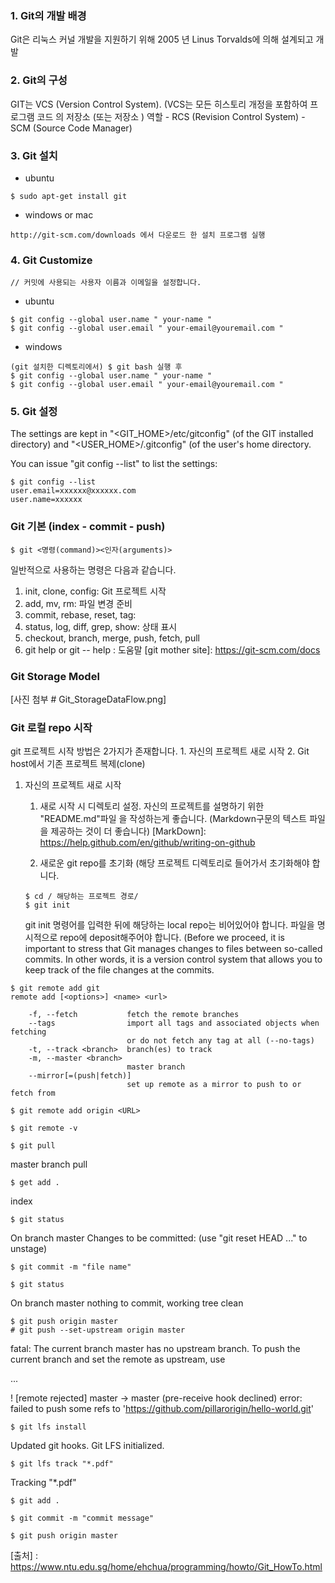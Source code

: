 ### 1. Git의 개발 배경
Git은 리눅스 커널 개발을 지원하기 위해 2005 년 Linus Torvalds에 의해 설계되고 개발

### 2. Git의 구성
GIT는 VCS (Version Control System). (VCS는 모든 히스토리 개정을 포함하여 프로그램 코드 의 저장소 (또는 저장소 ) 역할
    - RCS (Revision Control System)
    - SCM (Source Code Manager)
    
### 3. Git 설치
- ubuntu
```
$ sudo apt-get install git
```

- windows or mac
```
http://git-scm.com/downloads 에서 다운로드 한 설치 프로그램 실행
```

### 4. Git Customize 
    // 커밋에 사용되는 사용자 이름과 이메일을 설정합니다. 
- ubuntu
```
$ git config --global user.name " your-name " 
$ git config --global user.email " your-email@youremail.com "
```

- windows
```
(git 설치한 디렉토리에서) $ git bash 실행 후
$ git config --global user.name " your-name " 
$ git config --global user.email " your-email@youremail.com "
```

### 5. Git 설정
The settings are kept in "<GIT_HOME>/etc/gitconfig" (of the GIT installed directory) and "<USER_HOME>/.gitconfig" (of the user's home directory.

You can issue "git config --list" to list the settings:
```
$ git config --list
user.email=xxxxxx@xxxxxx.com
user.name=xxxxxx
```

### Git 기본 (index - commit - push)

```
$ git <명령(command)><인자(arguments)>
```
일반적으로 사용하는 명령은 다음과 같습니다.
1. init, clone, config: Git 프로젝트 시작
2. add, mv, rm: 파일 변경 준비
3. commit, rebase, reset, tag:
4. status, log, diff, grep, show: 상태 표시
5. checkout, branch, merge, push, fetch, pull
6. git help <command> or git <command> -- help : 도움말
[git mother site]: https://git-scm.com/docs


### Git Storage Model
[사진 첨부 # Git_StorageDataFlow.png]


### Git 로컬 repo 시작
git 프로젝트 시작 방법은 2가지가 존재합니다.
    1. 자신의 프로젝트 새로 시작
    2. Git host에서 기존 프로젝트 복제(clone)

1. 자신의 프로젝트 새로 시작
    1) 새로 시작 시 디렉토리 설정.
    자신의 프로젝트를 설명하기 위한 "README.md"파일 을 작성하는게 좋습니다.
    (Markdown구문의 텍스트 파일을 제공하는 것이 더 좋습니다)
    [MarkDown]: https://help.github.com/en/github/writing-on-github

    2) 새로운 git repo를 초기화 (해당 프로젝트 디렉토리로 들어가서 초기화해야 합니다.
    ```
    $ cd / 해당하는 프로젝트 경로/
    $ git init
    ```
    git init 명령어를 입력한 뒤에 해당하는 local repo는 비어있어야 합니다. 
    파일을 명시적으로 repo에 deposit해주어야 합니다.
    (Before we proceed, it is important to stress that Git manages changes to       files between so-called commits. In other words, it is a version control        system that allows you to keep track of the file changes at the commits.
    





```
$ git remote add git 
remote add [<options>] <name> <url>

    -f, --fetch           fetch the remote branches
    --tags                import all tags and associated objects when fetching
                          or do not fetch any tag at all (--no-tags)
    -t, --track <branch>  branch(es) to track
    -m, --master <branch>
                          master branch
    --mirror[=(push|fetch)]
                          set up remote as a mirror to push to or fetch from

```



```
$ git remote add origin <URL>
```



```
$ git remote -v
```



```
$ git pull
```

master branch pull



```
$ get add .
```

index



```
$ git status
```

On branch master
Changes to be committed:
  (use "git reset HEAD <file>..." to unstage)



```
$ git commit -m "file name"
```



```
$ git status
```

On branch master
nothing to commit, working tree clean



```
$ git push origin master
# git push --set-upstream origin master
```

fatal: The current branch master has no upstream branch.
To push the current branch and set the remote as upstream, use

...

 ! [remote rejected] master -> master (pre-receive hook declined)
error: failed to push some refs to 'https://github.com/pillarorigin/hello-world.git'

    $ git lfs install

Updated git hooks.
Git LFS initialized.



```
$ git lfs track "*.pdf"
```

Tracking "*.pdf"



```
$ git add . 
```



```
$ git commit -m "commit message"
```



```
$ git push origin master
```

[출처] : https://www.ntu.edu.sg/home/ehchua/programming/howto/Git_HowTo.html
